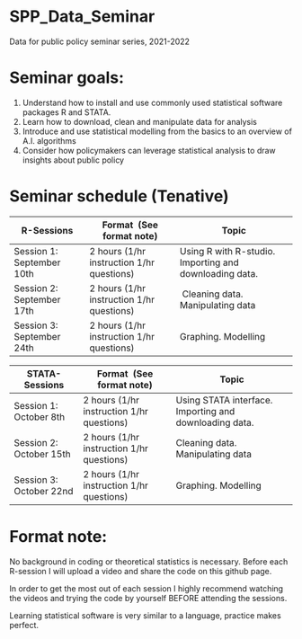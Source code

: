 # SPP_Data_Seminar
Data for public policy seminar series, 2021-2022


# Seminar goals:
1.	Understand how to install and use commonly used statistical software packages R and STATA.
2.	Learn how to download, clean and manipulate data for analysis
3.	Introduce and use statistical modelling from the basics to an overview of A.I. algorithms
4.	Consider how policymakers can leverage statistical analysis to draw insights about public policy


# Seminar schedule (Tenative)
|R-Sessions               |Format  (See format note)                |Topic                                                  |
|-------------------------|-----------------------------------------|-------------------------------------------------------|
|Session 1: September 10th|2 hours (1/hr instruction 1/hr questions)|Using R with R-studio.  Importing and downloading data.|
|Session 2: September 17th|2 hours (1/hr instruction 1/hr questions)| Cleaning data. Manipulating data                      |
|Session 3: September 24th|2 hours (1/hr instruction 1/hr questions)|Graphing. Modelling                                    |      



|STATA-Sessions         |Format  (See format note)                |Topic                                                  |
|-----------------------|-----------------------------------------|-------------------------------------------------------|
|Session 1: October 8th |2 hours (1/hr instruction 1/hr questions)|Using STATA interface.  Importing and downloading data.|
|Session 2: October 15th|2 hours (1/hr instruction 1/hr questions)|Cleaning data. Manipulating data                       |
|Session 3: October 22nd|2 hours (1/hr instruction 1/hr questions)|Graphing. Modelling                                    |


# Format note:
No background in coding or theoretical statistics is necessary. Before each R-session I will upload a video and share the code on this github page.

In order to get the most out of each session I highly recommend watching the videos and trying the code by yourself BEFORE attending the sessions. 

Learning statistical software is very similar to a language, practice makes perfect. 

